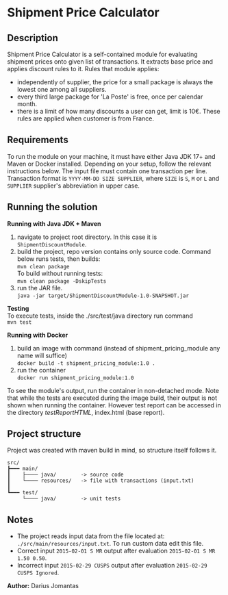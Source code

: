 # Shipment Price Calculator
## Description
Shipment Price Calculator is a self-contained module for evaluating shipment prices onto given list of transactions.
It extracts base price and applies discount rules to it.
Rules that module applies:
* independently of supplier, the price for a small package is always the lowest one among all suppliers.
* every third large package for 'La Poste' is free, once per calendar month.
* there is a limit of how many discounts a user can get, limit is 10€.
These rules are applied when customer is from France.

## Requirements
To run the module on your machine, it must have either Java JDK 17+ and Maven or Docker installed.
Depending on your setup, follow the relevant instructions below.
The input file must contain one transaction per line.
Transaction format is `YYYY-MM-DD SIZE SUPPLIER`, where `SIZE` is `S`, `M` or `L` and `SUPPLIER` supplier's abbreviation in upper case.

## Running the solution
**Running with Java JDK + Maven**
1. navigate to project root directory. In this case it is `ShipmentDiscountModule`.
2. build the project, repo version contains only source code. Command below runs tests, then builds:\
`mvn clean package`\
To build without running tests:\
`mvn clean package -DskipTests`
3. run the JAR file.\
`java -jar target/ShipmentDiscountModule-1.0-SNAPSHOT.jar`

**Testing**\
To execute tests, inside the ./src/test/java directory run command\
`mvn test`

**Running with Docker**
1. build an image with command (instead of shipment_pricing_module any name will suffice)\
`docker build -t shipment_pricing_module:1.0 .`
2. run the container\
`docker run shipment_pricing_module:1.0`

To see the module's output, run the container in non-detached mode. Note that while the tests are executed during the image build, their output is not shown when running the container. However test report can be accessed in the directory _testReportHTML_, index.html (base report).

## Project structure
Project was created with maven build in mind, so structure itself follows it.
```
src/
┣━━━ main/
┃    ├──── java/        -> source code
┃    └──── resources/   -> file with transactions (input.txt)
┃
┗━━━ test/
     └──── java/        -> unit tests
```

## Notes
* The project reads input data from the file located at: `./src/main/resources/input.txt`. To run custom data edit this file.
* Correct input `2015-02-01 S MR` output after evaluation `2015-02-01 S MR 1.50 0.50`.
* Incorrect input `2015-02-29 CUSPS` output after evaluation `2015-02-29 CUSPS Ignored`.

**Author:** Darius Jomantas
